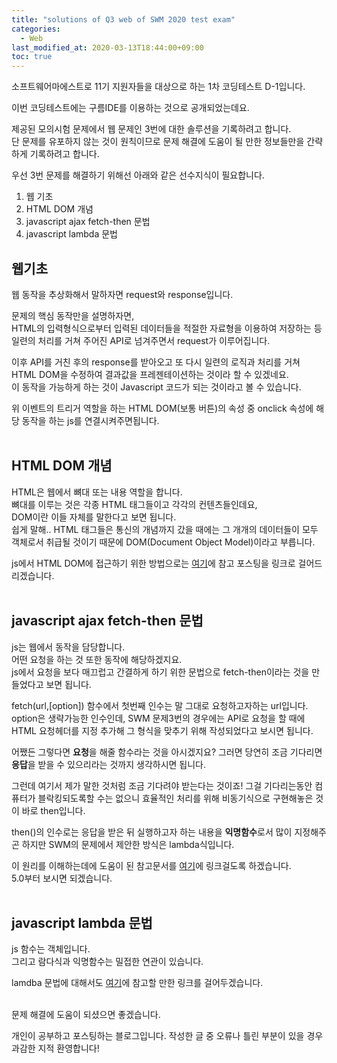 ```yaml
---
title: "solutions of Q3 web of SWM 2020 test exam"
categories: 
  - Web
last_modified_at: 2020-03-13T18:44:00+09:00
toc: true
---
```


소프트웨어마에스트로 11기 지원자들을 대상으로 하는 1차 코딩테스트 D-1입니다.<br/>

이번 코딩테스트에는 구름IDE를 이용하는 것으로 공개되었는데요.<br/>

제공된 모의시험 문제에서 웹 문제인 3번에 대한 솔루션을 기록하려고 합니다.<br/>
단 문제를 유포하지 않는 것이 원칙이므로 문제 해결에 도움이 될 만한 정보들만을 간략하게 기록하려고 합니다.<br/>

우선 3번 문제를 해결하기 위해선 아래와 같은 선수지식이 필요합니다.<br/>
1. 웹 기초
2. HTML DOM 개념
3. javascript ajax fetch-then 문법
4. javascript lambda 문법

웹기초
------
웹 동작을 추상화해서 말하자면 request와 response입니다.<br/>

문제의 핵심 동작만을 설명하자면,<br/>
HTML의 입력형식으로부터 입력된 데이터들을 적절한 자료형을 이용하여 저장하는 등 일련의 처리를 거쳐 주어진 API로 넘겨주면서 request가 이루어집니다.<br/>

이후 API를 거친 후의 response를 받아오고 또 다시 일련의 로직과 처리를 거쳐 HTML DOM을 수정하여 결과값을 프레젠테이션하는 것이라 할 수 있겠네요.<br/>
이 동작을 가능하게 하는 것이 Javascript 코드가 되는 것이라고 볼 수 있습니다.<br/>

위 이벤트의 트리거 역할을 하는 HTML DOM(보통 버튼)의 속성 중 onclick 속성에 해당 동작을 하는 js를 연결시켜주면됩니다.<br/><br/>

HTML DOM 개념
------
HTML은 웹에서 뼈대 또는 내용 역할을 합니다.<br/>
뼈대를 이루는 것은 각종 HTML 태그들이고 각각의 컨텐츠들인데요,<br/>
DOM이란 이들 자체를 말한다고 보면 됩니다.<br/>
쉽게 말해.. HTML 태그들은 통신의 개념까지 갔을 때에는 그 개개의 데이터들이 모두 객체로서 취급될 것이기 때문에 DOM(Document Object Model)이라고 부릅니다.<br/>

js에서 HTML DOM에 접근하기 위한 방법으로는 [여기](https://humahumahuma.tistory.com/122)에 참고 포스팅을 링크로 걸어드리겠습니다.<br/><br/>


javascript ajax fetch-then 문법
------
js는 웹에서 동작을 담당합니다.<br/>
어떤 요청을 하는 것 또한 동작에 해당하겠지요.<br/>
js에서 요청을 보다 매끄럽고 간결하게 하기 위한 문법으로 fetch-then이라는 것을 만들었다고 보면 됩니다.<br/>

fetch(url,[option]) 함수에서 첫번째 인수는 말 그대로 요청하고자하는 url입니다.<br/>
option은 생략가능한 인수인데, SWM 문제3번의 경우에는 API로 요청을 할 때에 HTML 요청헤더를 지정 추가해 그 형식을 맞추기 위해 작성되었다고 보시면 됩니다.<br/>

어쨌든 그렇다면 **요청**을 해줄 함수라는 것을 아시겠지요? 그러면 당연히 조금 기다리면 **응답**을 받을 수 있으리라는 것까지 생각하시면 됩니다.<br/>

그런데 여기서 제가 말한 것처럼 조금 기다려야 받는다는 것이죠! 그걸 기다리는동안 컴퓨터가 블락킹되도록할 수는 없으니 효율적인 처리를 위해 비동기식으로 구현해놓은 것이 바로 then입니다.<br/>

then()의 인수로는 응답을 받은 뒤 실행하고자 하는 내용을 **익명함수**로서 많이 지정해주곤 하지만 SWM의 문제에서 제안한 방식은 lambda식입니다.<br/>

이 원리를 이해하는데에 도움이 된 참고문서를 [여기](https://www.youtube.com/playlist?list=PLuHgQVnccGMA9-1PvblBehoGg7Pu1lg6q)에 링크걸도록 하겠습니다.<br/>
5.0부터 보시면 되겠습니다.<br/><br/>

javascript lambda 문법
------
js 함수는 객체입니다.<br/>
그리고 람다식과 익명함수는 밀접한 연관이 있습니다.<br/>

lamdba 문법에 대해서도 [여기](https://developer.mozilla.org/ko/docs/Web/JavaScript/Reference/Functions/%EC%95%A0%EB%A1%9C%EC%9A%B0_%ED%8E%91%EC%85%98)에 참고할 만한 링크를 걸어두겠습니다.<br/><br/>


문제 해결에 도움이 되셨으면 좋겠습니다.<br/>

개인이 공부하고 포스팅하는 블로그입니다. 작성한 글 중 오류나 틀린 부분이 있을 경우 과감한 지적 환영합니다!<br/><br/>